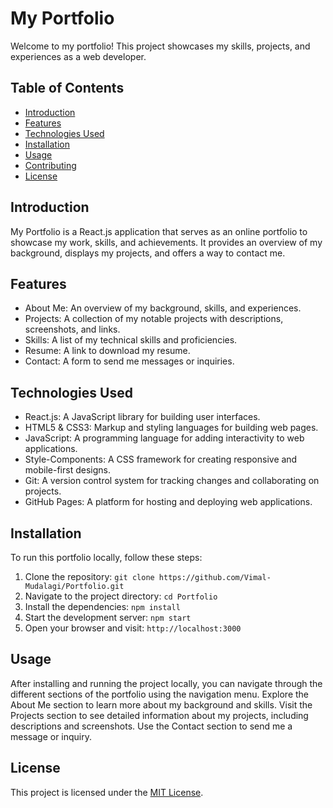 # My Portfolio
Welcome to my portfolio! This project showcases my skills, projects, and experiences as a web developer.

## Table of Contents
- [Introduction](#introduction)
- [Features](#features)
- [Technologies Used](#technologies-used)
- [Installation](#installation)
- [Usage](#usage)
- [Contributing](#contributing)
- [License](#license)

## Introduction
My Portfolio is a React.js application that serves as an online portfolio to showcase my work, skills, and achievements. It provides an overview of my background, displays my projects, and offers a way to contact me.

## Features
- About Me: An overview of my background, skills, and experiences.
- Projects: A collection of my notable projects with descriptions, screenshots, and links.
- Skills: A list of my technical skills and proficiencies.
- Resume: A link to download my resume.
- Contact: A form to send me messages or inquiries.

## Technologies Used
- React.js: A JavaScript library for building user interfaces.
- HTML5 & CSS3: Markup and styling languages for building web pages.
- JavaScript: A programming language for adding interactivity to web applications.
- Style-Components: A CSS framework for creating responsive and mobile-first designs.
- Git: A version control system for tracking changes and collaborating on projects.
- GitHub Pages: A platform for hosting and deploying web applications.

## Installation
To run this portfolio locally, follow these steps:

1. Clone the repository: `git clone https://github.com/Vimal-Mudalagi/Portfolio.git`
2. Navigate to the project directory: `cd Portfolio`
3. Install the dependencies: `npm install`
4. Start the development server: `npm start`
5. Open your browser and visit: `http://localhost:3000`

## Usage
After installing and running the project locally, you can navigate through the different sections of the portfolio using the navigation menu. Explore the About Me section to learn more about my background and skills. Visit the Projects section to see detailed information about my projects, including descriptions and screenshots. Use the Contact section to send me a message or inquiry.

## License
This project is licensed under the [MIT License](LICENSE).

